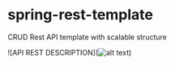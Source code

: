 # spring-rest-template
CRUD Rest API template with scalable structure

![API REST DESCRIPTION](![alt text](http://url/to/img.png))
